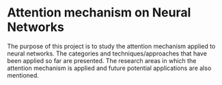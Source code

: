 # Attention mechanism on Neural Networks

The purpose of this project is to study the attention mechanism applied to neural networks. The categories and techniques/approaches that have been applied so far are presented. The research areas in which the attention mechanism is applied and future potential applications are also mentioned.